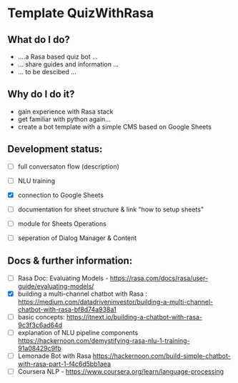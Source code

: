# Template QuizWithRasa

What do I do?
- 
- ....a Rasa based quiz bot ...
- ... share guides and information ...
- ... to be descibed ... 


Why do I do it?
- 
- gain experience with Rasa stack
- get familiar with python again...
- create a bot template with a simple CMS based on Google Sheets


Development status:  
- 
- [ ] full conversaton flow (description)
- [ ] NLU training
- [x] connection to Google Sheets 
- [ ] documentation for sheet structure & link "how to setup sheets"
- [ ] module for Sheets Operations
- [ ] seperation of Dialog Manager & Content




Docs & further information:  
- 
- [ ] Rasa Doc: Evaluating Models - https://rasa.com/docs/rasa/user-guide/evaluating-models/
- [x] building a multi-channel chatbot with Rasa : https://medium.com/datadriveninvestor/building-a-multi-channel-chatbot-with-rasa-bf8d74a938a1
- [ ] basic concepts: https://itnext.io/building-a-chatbot-with-rasa-9c3f3c6ad64d
- [ ] explanation of NLU pipeline components  https://hackernoon.com/demystifying-rasa-nlu-1-training-91a08429c9fb
- [ ] Lemonade Bot with Rasa https://hackernoon.com/build-simple-chatbot-with-rasa-part-1-f4c6d5bb1aea
- [ ] Coursera NLP - https://www.coursera.org/learn/language-processing
